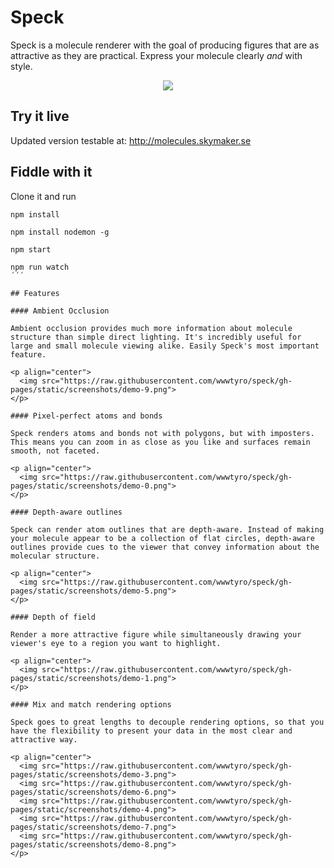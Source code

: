 # Speck

Speck is a molecule renderer with the goal of producing figures that are as attractive as they are practical. Express your molecule clearly _and_ with style.

<p align="center">
  <img src="https://raw.githubusercontent.com/wwwtyro/speck/gh-pages/static/screenshots/demo-2.png">
</p>

## Try it live

Updated version testable at: http://molecules.skymaker.se

## Fiddle with it

Clone it and run

```
npm install

npm install nodemon -g

npm start

npm run watch
´´´

## Features

#### Ambient Occlusion

Ambient occlusion provides much more information about molecule structure than simple direct lighting. It's incredibly useful for large and small molecule viewing alike. Easily Speck's most important feature.

<p align="center">
  <img src="https://raw.githubusercontent.com/wwwtyro/speck/gh-pages/static/screenshots/demo-9.png">
</p>

#### Pixel-perfect atoms and bonds

Speck renders atoms and bonds not with polygons, but with imposters. This means you can zoom in as close as you like and surfaces remain smooth, not faceted.

<p align="center">
  <img src="https://raw.githubusercontent.com/wwwtyro/speck/gh-pages/static/screenshots/demo-0.png">
</p>

#### Depth-aware outlines

Speck can render atom outlines that are depth-aware. Instead of making your molecule appear to be a collection of flat circles, depth-aware outlines provide cues to the viewer that convey information about the molecular structure.

<p align="center">
  <img src="https://raw.githubusercontent.com/wwwtyro/speck/gh-pages/static/screenshots/demo-5.png">
</p>

#### Depth of field

Render a more attractive figure while simultaneously drawing your viewer's eye to a region you want to highlight.

<p align="center">
  <img src="https://raw.githubusercontent.com/wwwtyro/speck/gh-pages/static/screenshots/demo-1.png">
</p>

#### Mix and match rendering options

Speck goes to great lengths to decouple rendering options, so that you have the flexibility to present your data in the most clear and attractive way.

<p align="center">
  <img src="https://raw.githubusercontent.com/wwwtyro/speck/gh-pages/static/screenshots/demo-3.png">
  <img src="https://raw.githubusercontent.com/wwwtyro/speck/gh-pages/static/screenshots/demo-6.png">
  <img src="https://raw.githubusercontent.com/wwwtyro/speck/gh-pages/static/screenshots/demo-4.png">
  <img src="https://raw.githubusercontent.com/wwwtyro/speck/gh-pages/static/screenshots/demo-7.png">
  <img src="https://raw.githubusercontent.com/wwwtyro/speck/gh-pages/static/screenshots/demo-8.png">
</p>

